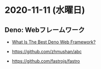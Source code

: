 # 2020-11-11 (水曜日)

## Deno: Webフレームワーク

- [What Is The Best Deno Web Framework?](https://dev.to/craigmorten/what-is-the-best-deno-web-framework-2k69)

- https://github.com/zhmushan/abc
- https://github.com/fastrojs/fastro
